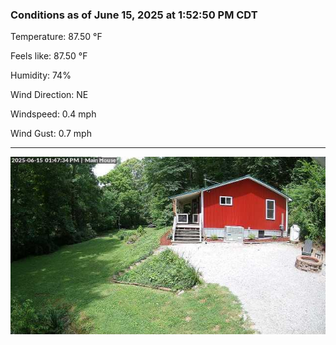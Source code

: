 ### Conditions as of June 15, 2025 at 1:52:50 PM CDT 

Temperature: 87.50 &deg;F

Feels like: 87.50 &deg;F

Humidity: 74%

Wind Direction: NE

Windspeed: 0.4 mph

Wind Gust: 0.7 mph

---

<img src="./images/latest.jpeg"/>

